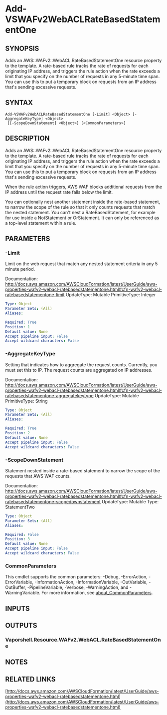 # Add-VSWAFv2WebACLRateBasedStatementOne

## SYNOPSIS
Adds an AWS::WAFv2::WebACL.RateBasedStatementOne resource property to the template.
A rate-based rule tracks the rate of requests for each originating IP address, and triggers the rule action when the rate exceeds a limit that you specify on the number of requests in any 5-minute time span.
You can use this to put a temporary block on requests from an IP address that's sending excessive requests.

## SYNTAX

```
Add-VSWAFv2WebACLRateBasedStatementOne [-Limit] <Object> [-AggregateKeyType] <Object>
 [[-ScopeDownStatement] <Object>] [<CommonParameters>]
```

## DESCRIPTION
Adds an AWS::WAFv2::WebACL.RateBasedStatementOne resource property to the template.
A rate-based rule tracks the rate of requests for each originating IP address, and triggers the rule action when the rate exceeds a limit that you specify on the number of requests in any 5-minute time span.
You can use this to put a temporary block on requests from an IP address that's sending excessive requests.

When the rule action triggers, AWS WAF blocks additional requests from the IP address until the request rate falls below the limit.

You can optionally nest another statement inside the rate-based statement, to narrow the scope of the rule so that it only counts requests that match the nested statement.
You can't nest a RateBasedStatement, for example for use inside a NotStatement or OrStatement.
It can only be referenced as a top-level statement within a rule.

## PARAMETERS

### -Limit
Limit on the web request that match any nested statement criteria in any 5 minute period.

Documentation: http://docs.aws.amazon.com/AWSCloudFormation/latest/UserGuide/aws-properties-wafv2-webacl-ratebasedstatementone.html#cfn-wafv2-webacl-ratebasedstatementone-limit
UpdateType: Mutable
PrimitiveType: Integer

```yaml
Type: Object
Parameter Sets: (All)
Aliases:

Required: True
Position: 1
Default value: None
Accept pipeline input: False
Accept wildcard characters: False
```

### -AggregateKeyType
Setting that indicates how to aggregate the request counts.
Currently, you must set this to IP.
The request counts are aggregated on IP addresses.

Documentation: http://docs.aws.amazon.com/AWSCloudFormation/latest/UserGuide/aws-properties-wafv2-webacl-ratebasedstatementone.html#cfn-wafv2-webacl-ratebasedstatementone-aggregatekeytype
UpdateType: Mutable
PrimitiveType: String

```yaml
Type: Object
Parameter Sets: (All)
Aliases:

Required: True
Position: 2
Default value: None
Accept pipeline input: False
Accept wildcard characters: False
```

### -ScopeDownStatement
Statement nested inside a rate-based statement to narrow the scope of the requests that AWS WAF counts.

Documentation: http://docs.aws.amazon.com/AWSCloudFormation/latest/UserGuide/aws-properties-wafv2-webacl-ratebasedstatementone.html#cfn-wafv2-webacl-ratebasedstatementone-scopedownstatement
UpdateType: Mutable
Type: StatementTwo

```yaml
Type: Object
Parameter Sets: (All)
Aliases:

Required: False
Position: 3
Default value: None
Accept pipeline input: False
Accept wildcard characters: False
```

### CommonParameters
This cmdlet supports the common parameters: -Debug, -ErrorAction, -ErrorVariable, -InformationAction, -InformationVariable, -OutVariable, -OutBuffer, -PipelineVariable, -Verbose, -WarningAction, and -WarningVariable. For more information, see [about_CommonParameters](http://go.microsoft.com/fwlink/?LinkID=113216).

## INPUTS

## OUTPUTS

### Vaporshell.Resource.WAFv2.WebACL.RateBasedStatementOne
## NOTES

## RELATED LINKS

[http://docs.aws.amazon.com/AWSCloudFormation/latest/UserGuide/aws-properties-wafv2-webacl-ratebasedstatementone.html](http://docs.aws.amazon.com/AWSCloudFormation/latest/UserGuide/aws-properties-wafv2-webacl-ratebasedstatementone.html)

